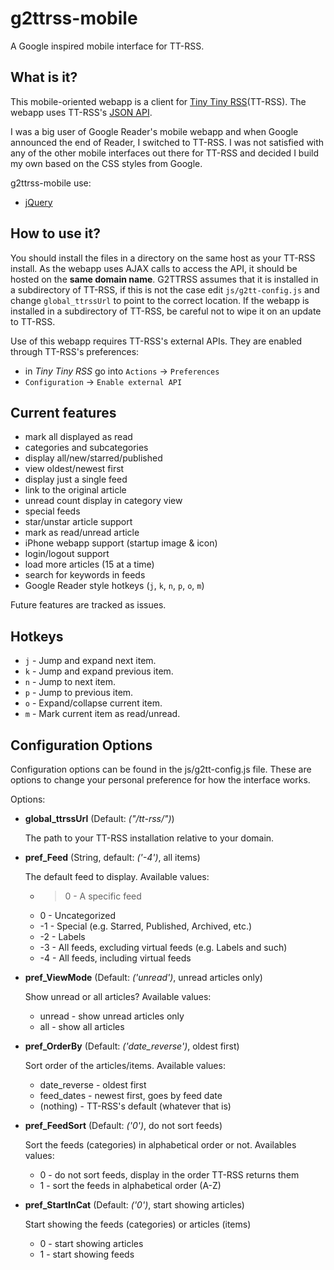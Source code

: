 g2ttrss-mobile
==============

A Google inspired mobile interface for TT-RSS.


What is it?
-----------

This mobile-oriented webapp is a client for [Tiny Tiny RSS](http://tt-rss.org)(TT-RSS).
The webapp uses TT-RSS's [JSON API](http://tt-rss.org/redmine/projects/tt-rss/wiki/JsonApiReference).

I was a big user of Google Reader's mobile webapp and when Google announced the
end of Reader, I switched to TT-RSS. I was not satisfied with any of the other
mobile interfaces out there for TT-RSS and decided I build my own based on the
CSS styles from Google.

g2ttrss-mobile use:
 * [jQuery](http://jquery.com/)


How to use it?
--------------

You should install the files in a directory on the same host as your TT-RSS install.
As the webapp uses AJAX calls to access the API, it should be hosted on the **same domain name**.
G2TTRSS assumes that it is installed in a subdirectory of TT-RSS, if this is not the case
edit `js/g2tt-config.js` and change `global_ttrssUrl` to point to the correct location.
If the webapp is installed in a subdirectory of TT-RSS, be careful not to wipe it on an update to TT-RSS.

Use of this webapp requires TT-RSS's external APIs. They are enabled through TT-RSS's preferences:
 * in *Tiny Tiny RSS* go into `Actions` -> `Preferences`
 * `Configuration` -> `Enable external API`


Current features
----------------

* mark all displayed as read
* categories and subcategories
* display all/new/starred/published
* view oldest/newest first
* display just a single feed
* link to the original article
* unread count display in category view
* special feeds
* star/unstar article support
* mark as read/unread article
* iPhone webapp support (startup image & icon)
* login/logout support
* load more articles (15 at a time)
* search for keywords in feeds
* Google Reader style hotkeys (`j`, `k`, `n`, `p`, `o`, `m`)

Future features are tracked as issues.

Hotkeys
-------

* `j` - Jump and expand next item.
* `k` - Jump and expand previous item.
* `n` - Jump to next item.
* `p` - Jump to previous item.
* `o` - Expand/collapse current item.
* `m` - Mark current item as read/unread.

Configuration Options
---------------------

Configuration options can be found in the js/g2tt-config.js file. These are options to change your personal preference for how the interface works.

Options:

* **global_ttrssUrl** (Default: _("/tt-rss/")_)

    The path to your TT-RSS installation relative to your domain.

* **pref_Feed** (String, default: _('-4')_, all items)

    The default feed to display. Available values:
    * >0 - A specific feed
    * 0 - Uncategorized
    * -1 - Special (e.g. Starred, Published, Archived, etc.)
    * -2 - Labels
    * -3 - All feeds, excluding virtual feeds (e.g. Labels and such)
    * -4 - All feeds, including virtual feeds

* **pref_ViewMode** (Default: _('unread')_, unread articles only)

    Show unread or all articles? Available values:
    * unread - show unread articles only
    * all - show all articles

* **pref_OrderBy** (Default: _('date_reverse')_, oldest first)

    Sort order of the articles/items. Available values:
    * date_reverse - oldest first
    * feed_dates - newest first, goes by feed date
    * (nothing) - TT-RSS's default (whatever that is)

* **pref_FeedSort** (Default: _('0')_, do not sort feeds)

    Sort the feeds (categories) in alphabetical order or not. Availables values:
    * 0 - do not sort feeds, display in the order TT-RSS returns them
    * 1 - sort the feeds in alphabetical order (A-Z)

* **pref_StartInCat** (Default: _('0')_, start showing articles)

    Start showing the feeds (categories) or articles (items)
    * 0 - start showing articles
    * 1 - start showing feeds
